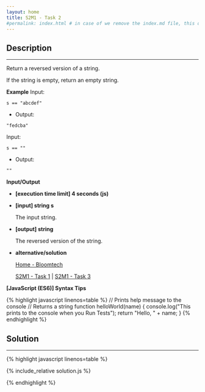 ```yaml
---
layout: home
title: S2M1 - Task 2
#permalink: index.html # in case of we remove the index.md file, this doc will be the index page
---
```


<div class="row">
<div class="columnStmt" markdown="1">

## Description
------
Return a reversed version of a string.

If the string is empty, return an empty string.

**Example**
Input:
```
s == "abcdef"
```
-   Output:
```
"fedcba"
```
Input:
```
s == ""
```
-   Output:
```
""
```

**Input/Output**

* **[execution time limit] 4 seconds (js)**

* **[input] string s**

    The input string.

* **[output] string**

    The reversed version of the string.

* **alternative/solution**    

    [Home - Bloomtech](../../code-signal-arcade-bloomtech/README.html) 
    
    [S2M1 - Task 1](../S2M1_Task_1/README.html) | [S2M1 - Task 3](../S2M1_Task_3/README.html)

**[JavaScript (ES6)] Syntax Tips**

{% highlight javascript linenos=table %}
// Prints help message to the console
// Returns a string
function helloWorld(name) {
    console.log("This prints to the console when you Run Tests");
    return "Hello, " + name;
}
{% endhighlight %}

</div>
<div class="columnSol" markdown="1">

## Solution
------

{% highlight javascript linenos=table %}

{% include_relative solution.js %}

{% endhighlight %}

</div>
</div>